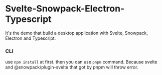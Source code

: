 Svelte-Snowpack-Electron-Typescript
====
It's the demo that build a desktop application with Svelte, Snowpack, Electron and Typescript. 

### CLI
use `npm install` at first. then you can use `pnpm` command. Because svelte and @snowpack/plugin-svelte that got by pnpm will throw error. 
